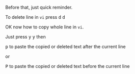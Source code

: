 Before that, just quick reminder.

To delete line in `vi` press <kbd>d</kbd> <kbd>d</kbd>

OK now how to copy whole line in `vi`.

Just press <kbd>y</kbd> <kbd>y</kbd> then

<kbd>p</kbd> to paste the copied or deleted text after the current line

or

<kbd>P</kbd> to paste the copied or deleted text before the current line
